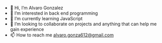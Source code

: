 - 👋 Hi, I’m Alvaro Gonzalez
- 👀 I’m interested in back end programming
- 🌱 I’m currently learning JavaScript
- 💞️ I’m looking to collaborate on projects and anything that can help me gain experience
- 📫 How to reach me alvaro.gonza612@gmail.com

<!---
alvarogonza1/alvarogonza1 is a ✨ special ✨ repository because its `README.md` (this file) appears on your GitHub profile.
You can click the Preview link to take a look at your changes.
--->
